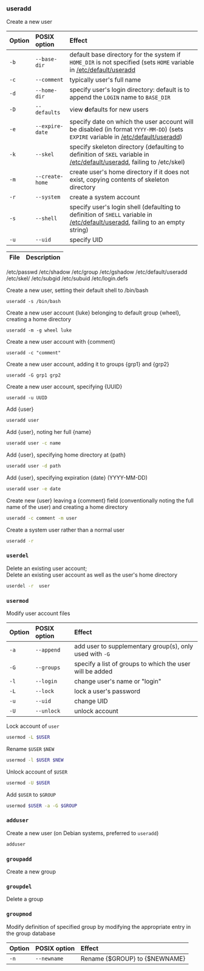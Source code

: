 ### useradd
Create a new user

Option  | POSIX option            | Effect
:---    | :---                    | :---
`-b`    | `--base-dir`         | default base directory for the system if `HOME_DIR` is not specified (sets `HOME` variable in [/etc/default/useradd](#etcdefaultuseradd)
`-c`    | `--comment`          | typically user's full name
`-d`    | `--home-dir`         | specify user's login directory: default is to append the `LOGIN` name to `BASE_DIR`
`-D`    | `--defaults`         | view **d**efaults for new users
`-e`    | `--expire-date`      | specify date on which the user account will be disabled (in format `YYYY-MM-DD`) (sets `EXPIRE` variable in [/etc/default/useradd](#etcdefaultuseradd))
`-k`    | `--skel`             | specify skeleton directory (defaulting to definition of `SKEL` variable in [/etc/default/useradd](#etcdefaultuseradd), failing to /etc/skel)
`-m`    | `--create-home`      | create user's home directory if it does not exist, copying contents of skeleton directory
`-r`    | `--system`           | create a system account
`-s`    | `--shell`            | specify user's login shell (defaulting to definition of `SHELL` variable in [/etc/default/useradd](#etcdefaultuseradd), failing to an empty string)
`-u`    | `--uid`              | specify UID

File                  | Description
:---                  | :---
/etc/passwd
/etc/shadow
/etc/group
/etc/gshadow
/etc/default/useradd
/etc/skel/
/etc/subgid
/etc/subuid
/etc/login.defs

Create a new user, setting their default shell to /bin/bash
```
useradd -s /bin/bash
```
Create a new user account {luke} belonging to default group {wheel}, creating a home directory
```
useradd -m -g wheel luke
```
Create a new user account with {comment}
```
useradd -c "comment"
```
Create a new user account, adding it to groups {grp1} and {grp2}
```
useradd -G grp1 grp2
```
Create a new user account, specifying {UUID}
```
useradd -u UUID
```

Add {user}
```sh
useradd user
```
Add {user}, noting her full {name}
```sh
useradd user -c name
```
Add {user}, specifying home directory at {path}
```sh
useradd user -d path
```
Add {user}, specifying expiration {date} (YYYY-MM-DD)
```sh
useradd user -e date
```
Create new {user} leaving a {comment} field (conventionally noting the full name of the user) and creating a home directory
```sh
useradd -c comment -m user
```
Create a system user rather than a normal user
```sh
useradd -r
```

### `userdel`
Delete an existing user account;\
Delete an existing user account as well as the user's home directory
```sh
userdel -r  user
```

### `usermod`
Modify user account files

Option  | POSIX option            | Effect
:---    | :---                    | :---
`-a`    | `--append`              | add user to supplementary group(s), only used with `-G`
`-G`    | `--groups`              | specify a list of groups to which the user will be added
`-l`    | `--login`               | change user's name or "login"
`-L`    | `--lock`                | lock a user's password
`-u`    | `--uid`                 | change UID
`-U`    | `--unlock`              | unlock account

Lock account of `user`
```sh
usermod -L $USER
```
Rename `$USER` `$NEW`
```sh
usermod -l $USER $NEW
```
Unlock account of `$USER`
```sh
usermod -U $USER
```
Add `$USER` to `$GROUP`
```sh
usermod $USER -a -G $GROUP
```

### `adduser`
Create a new user (on Debian systems, preferred to `useradd`)
```sh
adduser 
```

### `groupadd`
Create a new group

### `groupdel`
Delete a group

### `groupmod`
Modify definition of specified group by modifying the appropriate entry in the group database

Option  | POSIX option            | Effect
:---    | :---                    | :---
`-n`    | `--newname`             | Rename {$GROUP} to {$NEWNAME}

[groupadd]: useradd.md#groupadd "Create a new group"